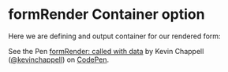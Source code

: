 # formRender Container option

Here we are defining and output container for our rendered form:
<p data-height="360" data-theme-id="22927" data-slug-hash="bprXzw" data-default-tab="js,result" data-user="kevinchappell" data-embed-version="2" class="codepen">See the Pen <a href="http://codepen.io/kevinchappell/pen/bprXzw/">formRender: called with data</a> by Kevin Chappell (<a href="http://codepen.io/kevinchappell">@kevinchappell</a>) on <a href="http://codepen.io">CodePen</a>.</p>
